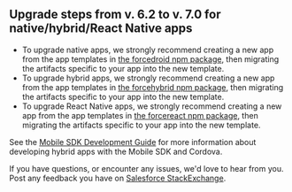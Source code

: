 ## Upgrade steps from v. 6.2 to v. 7.0 for native/hybrid/React Native apps

- To upgrade native apps, we strongly recommend creating a new app from the app templates in [the forcedroid npm package](https://npmjs.org/package/forcedroid), then migrating the artifacts specific to your app into the new template.
- To upgrade hybrid apps, we strongly recommend creating a new app from the app templates in [the forcehybrid npm package](https://npmjs.org/package/forcehybrid), then migrating the artifacts specific to your app into the new template.
- To upgrade React Native apps, we strongly recommend creating a new app from the app templates in [the forcereact npm package](https://npmjs.org/package/forcereact), then migrating the artifacts specific to your app into the new template.

See the [Mobile SDK Development Guide](https://github.com/forcedotcom/SalesforceMobileSDK-Shared/blob/master/doc/mobile_sdk.pdf?raw=true) for more information about developing hybrid apps with the Mobile SDK and Cordova.

If you have questions, or encounter any issues, we'd love to hear from you. Post any feedback you have on [Salesforce StackExchange](https://salesforce.stackexchange.com/questions/tagged/mobilesdk).
